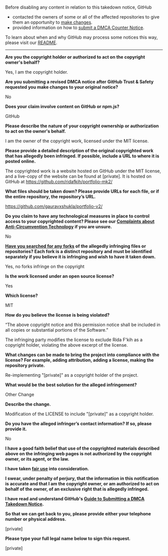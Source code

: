 Before disabling any content in relation to this takedown notice, GitHub
- contacted the owners of some or all of the affected repositories to give them an opportunity to [make changes](https://docs.github.com/en/github/site-policy/dmca-takedown-policy#a-how-does-this-actually-work).
- provided information on how to [submit a DMCA Counter Notice](https://docs.github.com/en/articles/guide-to-submitting-a-dmca-counter-notice).

To learn about when and why GitHub may process some notices this way, please visit our [README](https://github.com/github/dmca/blob/master/README.md#anatomy-of-a-takedown-notice).

---

**Are you the copyright holder or authorized to act on the copyright owner's behalf?**

Yes, I am the copyright holder.

**Are you submitting a revised DMCA notice after GitHub Trust & Safety requested you make changes to your original notice?**

No

**Does your claim involve content on GitHub or npm.js?**

GitHub

**Please describe the nature of your copyright ownership or authorization to act on the owner's behalf.**

I am the owner of the copyright work, licensed under the MIT license.

**Please provide a detailed description of the original copyrighted work that has allegedly been infringed. If possible, include a URL to where it is posted online.**

The copyrighted work is a website hosted on GitHub under the MIT license, and a live-copy of the website can be found at [private]. It is hosted on GitHub at https://github.com/ridafkih/portfolio-mk2/

**What files should be taken down? Please provide URLs for each file, or if the entire repository, the repository’s URL.**

https://github.com/gauravxshukla/portfolio-v2/

**Do you claim to have any technological measures in place to control access to your copyrighted content? Please see our <a href="https://docs.github.com/articles/guide-to-submitting-a-dmca-takedown-notice#complaints-about-anti-circumvention-technology">Complaints about Anti-Circumvention Technology</a> if you are unsure.**

No

**<a href="https://docs.github.com/articles/dmca-takedown-policy#b-what-about-forks-or-whats-a-fork">Have you searched for any forks</a> of the allegedly infringing files or repositories? Each fork is a distinct repository and must be identified separately if you believe it is infringing and wish to have it taken down.**

Yes, no forks infringe on the copyright

**Is the work licensed under an open source license?**

Yes

**Which license?**

MIT

**How do you believe the license is being violated?**

“The above copyright notice and this permission notice shall be included in all copies or substantial portions of the Software.”

The infringing party modifies the license to exclude Rida F'kih as a copyright holder, violating the above excerpt of the license.

**What changes can be made to bring the project into compliance with the license? For example, adding attribution, adding a license, making the repository private.**

Re-implementing "[private]" as a copyright holder of the project.

**What would be the best solution for the alleged infringement?**

Other Change

**Describe the change.**

Modification of the LICENSE to include "[private]" as a copyright holder.

**Do you have the alleged infringer’s contact information? If so, please provide it.**

No

**I have a good faith belief that use of the copyrighted materials described above on the infringing web pages is not authorized by the copyright owner, or its agent, or the law.**

**I have taken <a href="https://www.lumendatabase.org/topics/22">fair use</a> into consideration.**

**I swear, under penalty of perjury, that the information in this notification is accurate and that I am the copyright owner, or am authorized to act on behalf of the owner, of an exclusive right that is allegedly infringed.**

**I have read and understand GitHub's <a href="https://docs.github.com/articles/guide-to-submitting-a-dmca-takedown-notice/">Guide to Submitting a DMCA Takedown Notice</a>.**

**So that we can get back to you, please provide either your telephone number or physical address.**

[private]

**Please type your full legal name below to sign this request.**

[private]
